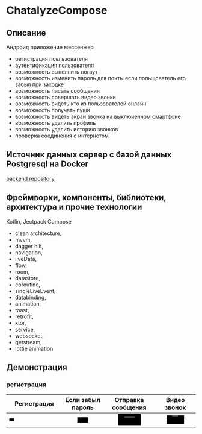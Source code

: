 # ChatalyzeCompose

## Описание 
Андроид приложение мессенжер
- регистрация поьльзователя
- аутентификация пользователя
- возможность выполнить логаут
- возможность изменить пароль для почты если польщователь его забыл при заходке
- возможность писать сообщения
- возможность совершать видео звонки
- возможность видеть кто из пользователей онлайн
- возможность получать пуши
- возможность видеть экран звонка на выключенном смартфоне
- возможность удалить профиль
- возможность удалить историю звонков
- проверка соединения с интернетом

## Источник данных сервер с базой данных Postgresql на Docker
[backend repository](https://github.com/RomanMarinov/ChatalyzeBackendKtor)

## Фреймворки, компоненты, библиотеки, архитектура и прочие технологии 
Kotlin, Jectpack Compose

- clean architecture, <br/>
- mvvm, <br/>
- dagger hilt, <br/>
- navigation, <br/>
- liveData, <br/>
- flow, <br/>
- room, <br/>
- datastore, <br/>
- coroutine, <br/>
- singleLiveEvent, <br/>
- databinding, <br/>
- animation, <br/>
- toast, <br/>
- retrofit, <br/>
- ktor, <br/>
- service, <br/>
- websocket, <br/>
- getstream, <br/>
- lottie animation <br/>

## Демонстрация  

### регистрация


| Регистрация        | Если забыл пароль          | Отправка сообщения  | Видео звонок  |
| ------------- |:-------------:| :-----:|:-----:|
| <video src="https://github.com/user-attachments/assets/c82aa779-7c4f-48c8-b84f-603ac13f13d6" width="10%"></video>       | <video src="https://github.com/user-attachments/assets/5b6cacae-9ba2-4f49-8aad-34a1ca0fc850" width="30%" controls="false"></video> | <video src="https://github.com/user-attachments/assets/112ba61d-265c-4628-bed8-36155307fabe" width="50%" controls></video> |<video src="https://github.com/user-attachments/assets/dfef83b0-fdb3-4cb0-afa4-6578a065a35c" width="50%" controls></video> |




